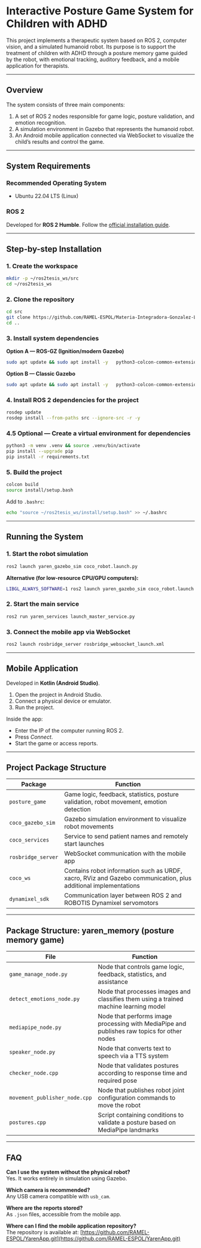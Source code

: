 # Interactive Posture Game System for Children with ADHD

This project implements a therapeutic system based on ROS 2, computer vision, and a simulated humanoid robot. Its purpose is to support the treatment of children with ADHD through a posture memory game guided by the robot, with emotional tracking, auditory feedback, and a mobile application for therapists.

---

## Overview

The system consists of three main components:

1. A set of ROS 2 nodes responsible for game logic, posture validation, and emotion recognition.  
2. A simulation environment in Gazebo that represents the humanoid robot.  
3. An Android mobile application connected via WebSocket to visualize the child’s results and control the game.  

---

## System Requirements

### Recommended Operating System

- Ubuntu 22.04 LTS (Linux)

### ROS 2

Developed for **ROS 2 Humble**. Follow the [official installation guide](https://docs.ros.org/en/humble/Installation.html).

---

## Step-by-step Installation

### 1. Create the workspace

```bash
mkdir -p ~/ros2tesis_ws/src
cd ~/ros2tesis_ws
```

### 2. Clone the repository

```bash
cd src
git clone https://github.com/RAMEL-ESPOL/Materia-Integradora-Gonzalez-Lucin.git
cd ..
```

### 3. Install system dependencies

**Option A — ROS-GZ (Ignition/modern Gazebo)**

```bash
sudo apt update && sudo apt install -y   python3-colcon-common-extensions python3-pip python3-opencv   ros-humble-desktop   ros-humble-moveit   ros-humble-ros2-control ros-humble-ros2-controllers   ros-humble-ros-gz ros-humble-gz-ros2-control   ros-humble-rosbridge-suite   ros-humble-warehouse-ros-mongo   ros-humble-usb-cam ros-humble-xacro
```

**Option B — Classic Gazebo**

```bash
sudo apt update && sudo apt install -y   python3-colcon-common-extensions python3-pip python3-opencv   ros-humble-desktop   ros-humble-moveit   ros-humble-ros2-control ros-humble-ros2-controllers   ros-humble-gazebo-ros   ros-humble-rosbridge-suite   ros-humble-warehouse-ros-mongo   ros-humble-usb-cam ros-humble-xacro
```

### 4. Install ROS 2 dependencies for the project

```bash
rosdep update
rosdep install --from-paths src --ignore-src -r -y
```

### 4.5 Optional — Create a virtual environment for dependencies

```bash
python3 -m venv .venv && source .venv/bin/activate
pip install --upgrade pip
pip install -r requirements.txt
```

### 5. Build the project

```bash
colcon build
source install/setup.bash
```

Add to `.bashrc`:

```bash
echo "source ~/ros2tesis_ws/install/setup.bash" >> ~/.bashrc
```

---

## Running the System

### 1. Start the robot simulation

```bash
ros2 launch yaren_gazebo_sim coco_robot.launch.py
```

**Alternative (for low-resource CPU/GPU computers):**

```bash
LIBGL_ALWAYS_SOFTWARE=1 ros2 launch yaren_gazebo_sim coco_robot.launch.py
```

### 2. Start the main service

```bash
ros2 run yaren_services launch_master_service.py
```

### 3. Connect the mobile app via WebSocket

```bash
ros2 launch rosbridge_server rosbridge_websocket_launch.xml
```

---

## Mobile Application

Developed in **Kotlin (Android Studio)**.

1. Open the project in Android Studio.  
2. Connect a physical device or emulator.  
3. Run the project.  

Inside the app:  
- Enter the IP of the computer running ROS 2.  
- Press *Connect*.  
- Start the game or access reports.  

---

## Project Package Structure

| Package | Function |
|---------|----------|
| `posture_game` | Game logic, feedback, statistics, posture validation, robot movement, emotion detection |
| `coco_gazebo_sim` | Gazebo simulation environment to visualize robot movements |
| `coco_services` | Service to send patient names and remotely start launches |
| `rosbridge_server` | WebSocket communication with the mobile app |
| `coco_ws` | Contains robot information such as URDF, xacro, RViz and Gazebo communication, plus additional implementations |
| `dynamixel_sdk` | Communication layer between ROS 2 and ROBOTIS Dynamixel servomotors |

---

## Package Structure: yaren_memory (posture memory game)

| File | Function |
|------|----------|
| `game_manage_node.py` | Node that controls game logic, feedback, statistics, and assistance |
| `detect_emotions_node.py` | Node that processes images and classifies them using a trained machine learning model |
| `mediapipe_node.py` | Node that performs image processing with MediaPipe and publishes raw topics for other nodes |
| `speaker_node.py` | Node that converts text to speech via a TTS system |
| `checker_node.cpp` | Node that validates postures according to response time and required pose |
| `movement_publisher_node.cpp` | Node that publishes robot joint configuration commands to move the robot |
| `postures.cpp` | Script containing conditions to validate a posture based on MediaPipe landmarks |

---

## FAQ

**Can I use the system without the physical robot?**  
Yes. It works entirely in simulation using Gazebo.

**Which camera is recommended?**  
Any USB camera compatible with `usb_cam`.

**Where are the reports stored?**  
As `.json` files, accessible from the mobile app.

**Where can I find the mobile application repository?**  
The repository is available at: [https://github.com/RAMEL-ESPOL/YarenApp.git](https://github.com/RAMEL-ESPOL/YarenApp.git)